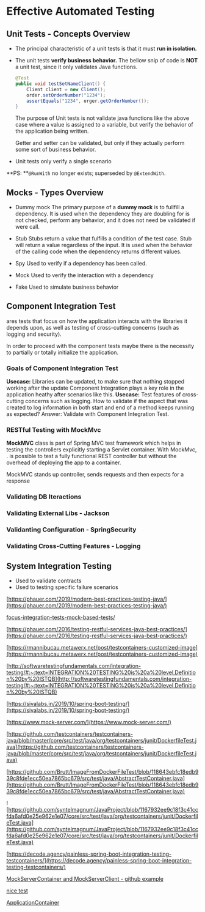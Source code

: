 # Effective Automated Testing

## Unit Tests - Concepts Overview
- The principal characteristic of a unit tests is that it must **run in isolation.**

- The unit tests **verify business behavior.**
	The bellow snip of code is **NOT** a unit test, since it only validates Java functions. 
 
	```java 
	@Test
	public void testSetNameClient() {
		Client client = new Client();
		order.setOrderNumber("1234");
		assertEquals("1234", orger.getOrderNumber());
	}
	```

	The purpose of Unit tests is not validate java functions like the above case where a value is assigned to a variable, but verify the behavior of the application being written. 

	Getter and setter can be validated, but only if they actually perform some sort of business behavior.

- Unit tests only verify a single scenario

**PS: **`@RunWith` no longer exists; superseded by `@ExtendWith`.

## Mocks - Types Overview

- Dummy mock
The primary purpose of a **dummy mock** is to fullfill a dependency. It is used when the dependency they are doubling for is not checked, perform any behavior, and it does not need be validated if were call.

- Stub
Stubs return a value that fulfills a condition of the test case.  Stub will return a value regardless of the input. It is used when the behavior of the calling code when the dependency returns different values.

- Spy
Used to verify if a dependency has been called.

- Mock
Used to verify the interaction with a dependency

- Fake
Used to simulate business behavior

## Component Integration Test
ares tests that focus on how the application interacts with the libraries it depends upon, as well as testing of cross-cutting concerns (such as logging and security). 

In order to proceed with the component tests maybe there is the necessity to partially or totally initialize the application.

### Goals of Component Integration Test
**Usecase:** Libraries can be updated, to make sure that nothing stopped working after the update Component Integration plays a key role in the application heathy after scenarios like this.
**Usecase:** Test features of cross-cutting concerns such as logging. How to validate if the aspect that was created to log information in both start and end of a method keeps running as expected? Answer: Validate with Component Integration Test.

### RESTful Testing with MockMvc
**MockMVC** class is part of Spring MVC test framework which helps in testing the controllers explicitly starting a Servlet container. With MockMvc, . is possible to test a fully functional REST controller but without the overhead of deploying the app to a container.

MockMVC stands up controller, sends requests and then expects for a response

### Validating DB Iteractions

### Validating External Libs - Jackson

### Validanting Configuration - SpringSecurity 

### Validating Cross-Cutting Features - Logging


## System Integration Testing
- Used to validate contracts
- Used to testing specific failure scenarios

[https://phauer.com/2019/modern-best-practices-testing-java/](https://phauer.com/2019/modern-best-practices-testing-java/)

[focus-integration-tests-mock-based-tests/](https://phauer.com/2019/focus-integration-tests-mock-based-tests/)

[https://phauer.com/2016/testing-restful-services-java-best-practices/](https://phauer.com/2016/testing-restful-services-java-best-practices/)

[https://rmannibucau.metawerx.net/post/testcontainers-customized-image](https://rmannibucau.metawerx.net/post/testcontainers-customized-image)

[http://softwaretestingfundamentals.com/integration-testing/#:~:text=INTEGRATION%20TESTING%20is%20a%20level,Definition%20by%20ISTQB](http://softwaretestingfundamentals.com/integration-testing/#:~:text=INTEGRATION%20TESTING%20is%20a%20level,Definition%20by%20ISTQB)

[https://sivalabs.in/2019/10/spring-boot-testing/](https://sivalabs.in/2019/10/spring-boot-testing/)

[https://www.mock-server.com/](https://www.mock-server.com/)

[https://github.com/testcontainers/testcontainers-java/blob/master/core/src/test/java/org/testcontainers/junit/DockerfileTest.java](https://github.com/testcontainers/testcontainers-java/blob/master/core/src/test/java/org/testcontainers/junit/DockerfileTest.java)


[https://github.com/Brutt/ImageFromDockerFileTest/blob/118643ebfc18edb939c8fde1ecc50ea7865bc679/src/test/java/AbstractTestContainer.java](https://github.com/Brutt/ImageFromDockerFileTest/blob/118643ebfc18edb939c8fde1ecc50ea7865bc679/src/test/java/AbstractTestContainer.java)

![https://github.com/syntelmagnum/JavaProject/blob/1167932ee9c18f3c41ccfda6afd0e25e962e1e07/core/src/test/java/org/testcontainers/junit/DockerfileTest.java](https://github.com/syntelmagnum/JavaProject/blob/1167932ee9c18f3c41ccfda6afd0e25e962e1e07/core/src/test/java/org/testcontainers/junit/DockerfileTest.java)

[https://decode.agency/painless-spring-boot-integration-testing-testcontainers/](https://decode.agency/painless-spring-boot-integration-testing-testcontainers/)




[MockServerContainer and MockServerClient - github example](https://github.com/kiview/java-container-lab-bookstore/blob/0e2bab92ba2ddec5403f8809a9a1ee33b638d1ee/src/test/java/com/bee42/javalab/bookstore/BookInventoryRepositoryTest.java)

[nice test](https://github.com/tzolov/twitter2/blob/83aa1f2f3afd51caeeadb3e78e7884fa71f5ba18/spring-cloud-starter-stream-processor-twitter-search/src/test/java/org/springframework/cloud/stream/app/twitter/search/processor/TwitterSearchProcessorIntegrationTests.java)

[ApplicationContainer](https://github.com/NimG98/draft-guide-reactive-messaging-connector/blob/221903cfb4594e743a413c84906e513ac8976f78/finish/openLibertyCafe/src/test/java/it/io/openliberty/guides/openlibertycafe/AppContainerConfig.java)
